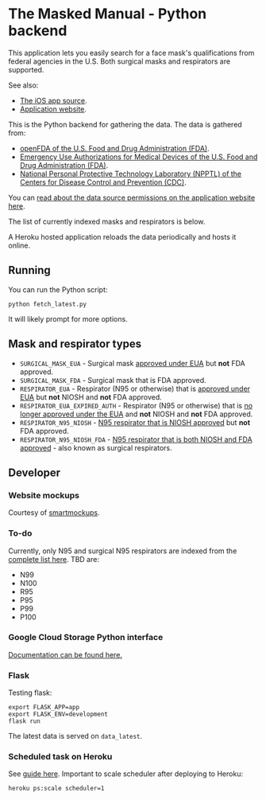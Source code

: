 # The Masked Manual - Python backend

This application lets you easily search for a face mask's qualifications from federal agencies in the U.S. Both surgical masks and respirators are supported.

See also:
* [The iOS app source](https://github.com/smrfeld/the-masked-manual-ios).
* [Application website](https://the-masked-manual.herokuapp.com).

This is the Python backend for gathering the data. The data is gathered from:
* [openFDA of the U.S. Food and Drug Administration (FDA)](https://open.fda.gov/).
* [Emergency Use Authorizations for Medical Devices of the U.S. Food and Drug Administration (FDA)](https://www.fda.gov/medical-devices/coronavirus-disease-2019-covid-19-emergency-use-authorizations-medical-devices/personal-protective-equipment-euas).
* [National Personal Protective Technology Laboratory (NPPTL) of the Centers for Disease Control and Prevention (CDC)](https://www.cdc.gov/niosh/npptl/).

You can [read about the data source permissions on the application website here](https://the-masked-manual.herokuapp.com).

The list of currently indexed masks and respirators is below.

A Heroku hosted application reloads the data periodically and hosts it online.

## Running

You can run the Python script:
```
python fetch_latest.py
```
It will likely prompt for more options.

## Mask and respirator types

* `SURGICAL_MASK_EUA` - Surgical mask [approved under EUA](https://www.fda.gov/medical-devices/coronavirus-disease-2019-covid-19-emergency-use-authorizations-medical-devices/personal-protective-equipment-euas#surgicalmasks) but **not** FDA approved.
* `SURGICAL_MASK_FDA` - Surgical mask that is FDA approved.
* `RESPIRATOR_EUA` - Respirator (N95 or otherwise) that is [approved under EUA](https://www.fda.gov/medical-devices/coronavirus-disease-2019-covid-19-emergency-use-authorizations-medical-devices/personal-protective-equipment-euas#nonniosh) but **not** NIOSH and **not** FDA approved.
* `RESPIRATOR_EUA_EXPIRED_AUTH` - Respirator (N95 or otherwise) that is [no longer approved under the EUA](https://www.fda.gov/medical-devices/coronavirus-disease-2019-covid-19-emergency-use-authorizations-medical-devices/personal-protective-equipment-euas#nonniosh) and **not** NIOSH and **not** FDA approved.
* `RESPIRATOR_N95_NIOSH` - [N95 respirator that is NIOSH approved](https://www.cdc.gov/niosh/npptl/topics/respirators/disp_part/N95list1.html) but **not** FDA approved.
* `RESPIRATOR_N95_NIOSH_FDA` - [N95 respirator that is both NIOSH and FDA approved](https://www.cdc.gov/niosh/npptl/topics/respirators/disp_part/respsource3surgicaln95.html) - also known as surgical respirators.

## Developer

### Website mockups

Courtesy of [smartmockups](https://smartmockups.com/mockup/iphone-11-pro-in-4-colors-h98h3GkI8T).

### To-do

Currently, only N95 and surgical N95 respirators are indexed from the [complete list here](https://www.cdc.gov/niosh/npptl/topics/respirators/disp_part/default.html).
TBD are:
* N99
* N100
* R95
* P95
* P99
* P100

### Google Cloud Storage Python interface

[Documentation can be found here.](https://googleapis.dev/python/storage/latest/index.html)

### Flask

Testing flask:
```
export FLASK_APP=app
export FLASK_ENV=development
flask run
```

The latest data is served on `data_latest`.

### Scheduled task on Heroku

See [guide here](https://devcenter.heroku.com/articles/clock-processes-python). Important to scale scheduler after deploying to Heroku:
```
heroku ps:scale scheduler=1
```
